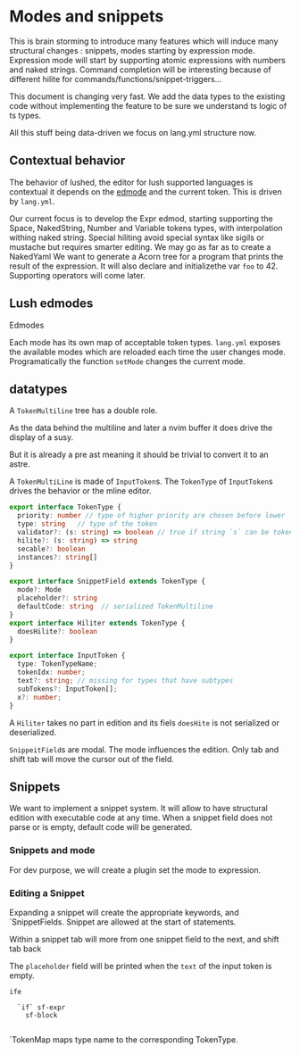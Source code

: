 # Modes and snippets

This is brain storming to introduce many features which
will induce many structural changes : snippets, modes starting
by expression mode. Expression mode will start by supporting
atomic expressions with numbers and naked strings.
Command completion will be interesting because of different hilite for
commands/functions/snippet-triggers...

This document is changing very fast.
We add the data types to the existing
code without implementing the feature to be sure we understand
ts logic of ts types.

All this stuff being data-driven we focus on lang.yml structure now.

## Contextual behavior

The behavior of lushed, the editor for lush supported languages is
contextual it depends on the [edmode](#lush-edmodes) and the current token.
This is driven by `lang.yml`.

Our current focus is to develop the Expr edmod, starting supporting
the Space, NakedString, Number and Variable tokens types, with interpolation
withing naked string. Special hiliting avoid special syntax like sigils or
mustache but requires smarter editing. We may go as far as to create
a NakedYaml
We want to generate a Acorn tree for a program that prints the result
of the expression. It will also declare and initializethe var `foo` to 42.
Supporting operators will come later.

## Lush edmodes

Edmodes

Each mode has its own map of acceptable token types.
`lang.yml` exposes the available modes which are reloaded
each time the user changes mode. Programatically the function `setMode`
changes the current mode.

## datatypes

A `TokenMultiline` tree has a double role.

As the data behind the multiline
and later a nvim buffer it does drive the display of a susy.

But it is already a pre ast meaning it should be trivial to
convert it to an astre.

A `TokenMultiLine` is made of `InputToken`s.
The `TokenType` of `InputToken`s drives the behavior or the mline editor.

```ts
export interface TokenType {
  priority: number // type of higher priority are chosen before lower
  type: string   // type of the token
  validator?: (s: string) => boolean // true if string `s` can be token `type`
  hilite?: (s: string) => string
  secable?: boolean
  instances?: string[]
}

export interface SnippetField extends TokenType {
  mode?: Mode
  placeholder?: string
  defaultCode: string  // serialized TokenMultiline
} 
export interface Hiliter extends TokenType {
  doesHilite?: boolean
}

```

```ts
export interface InputToken {
  type: TokenTypeName;
  tokenIdx: number;
  text?: string; // missing for types that have subtypes
  subTokens?: InputToken[];
  x?: number;
}
```

A `Hiliter` takes no part in edition and its fiels `doesHite` is not serialized
or deserialized.

`SnippeitField`s are modal. The mode influences the edition.
Only tab and shift tab will move the cursor out of the field.

## Snippets

We want to implement a snippet system. It will allow to have structural
edition with executable code at any time.
When a snippet field does not parse or is empty, default code will be
generated.

### Snippets and mode

For dev purpose, we will create a plugin set the mode to expression.

### Editing a Snippet

Expanding a snippet will create the appropriate keywords, and  `SnippetFields.
Snippet are allowed at the start of statements.

Within a snippet tab will more from one snippet field to the next, and
shift tab  back

The `placeholder` field will be printed when the `text` of the input token is
empty.

```
ife 

  `if` sf-expr 
    sf-block


```

`TokenMap maps type name to the corresponding TokenType.
